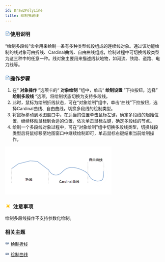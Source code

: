 ```yaml
---
id: Draw2PolyLine
title: 绘制多段线
---
```

### ![](../../../img/read.gif)使用说明

“绘制多段线”命令用来绘制一条有多种类型线段组成的连续线对象。通过该功能绘制的线对象可由折线、Cardinal曲线、自由曲线组成，绘制过程中可切换线段类型为这三种中的任意一种。线对象主要用来描述线状地物，如河流、铁路、道路、电力线等。

### ![](../../../img/read.gif)操作步骤

1. 在“ **对象操作** ”选项卡的“ **对象绘制** ”组中，单击“ **绘制设置** ”下拉按钮，选择” **绘制多段线** “选项，将绘制状态切换为支持多段线。
2. 此时，鼠标为绘制折线状态，可在“对象绘制”组中，单击“曲线”下拉按钮，选择Cardinal曲线、自由曲线，切换多段线的绘制类型。
3. 将鼠标移动到地图窗口中，在适当的位置单击鼠标左键，确定多段线的起始位置，继续移动鼠标到合适的位置，依次单击鼠标左键，确定多段线的节点。
4. 绘制一个多段线对象过程中，可在“对象绘制”组中切换多段线类型，切换线段类型后将鼠标移至地图窗口中继续绘制即可，单击鼠标右键结束当前绘制操作。  

![](img/Draw2PolyLine.png)  


### ![](../../../img/note.png) 注意事项

绘制多段线操作不支持参数化绘制。

###  相关主题

![](../../../img/smalltitle.png) [绘制折线](DrawPolyLine)

![](../../../img/smalltitle.png) [绘制曲线](DrawCurve)


